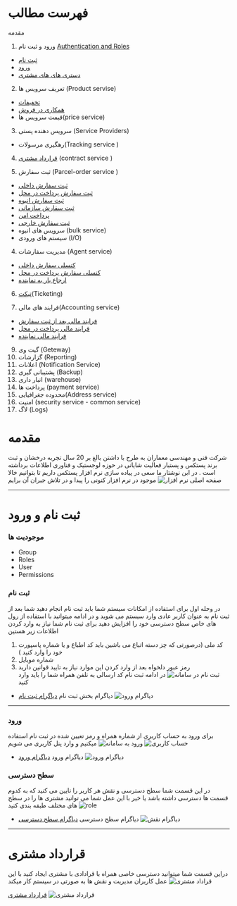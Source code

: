 # فهرست مطالب
 مقدمه
1. ورود و ثبت نام [Authentication and Roles](2-Authentication-and-Roles/AuthenticationAndRole.md)
  - [ثبت نام ](#ثبت-نام)
  - [ورود ](#-ورود)
  - [دستری های های مشتری](#دسترسی-cod) 
2. تعریف سرویس ها (Product servise)  
  - [تخفیفات ](#تخفیفات)
  - [همکاری در فروش](#همکاری-در-فروش)
  - قیمت سرویس ها(price service)

3. سرویس دهنده پستی (Service Providers)
  
  - رهگیری مرسولات(Tracking service )


4.  [قرارداد مشتری](#قرارداد-های-مشتری) (contract service )
   
5. ثبت سفارش (Parcel-order service )
  - [ثبت سفارش داخلی ](#ثبت-سفارش-داخلی)
  - [ثبت سفارش پرداخت در محل ](#ثبت-سفارش-cod)
  - [ثبت سفارش انبوه ](#ثبت-سفارش-انبوه)
  - [ثبت سفارش سازمانی ](#ثبت-سفارش-سازمانی)
  - [پرداخت امن ](#پرداخت-امن)
  - [ثبت سفارش خارجی ](#ثبت-سفارش-خارجی)
  - سرویس های انبوه (bulk service)
  - سیستم های ورودی (I/O)

4. مدیریت سفارشات (Agent service)
  - [کنسلی سفارش داخلی](#کنسلی-سفارش-داخلی)
  - [کنسلی سفارش پرداخت در محل  ](#کنسلی-سفارش-cod)
  - [ارجاع بار به نماینده](#پروسه-ارجاع-بار-به-نماینده-و-جمع-آوری-بار)


6.  [تیکت](#تیکت)(Ticketing)
     
 
8. فرایند های مالی(Accounting service)
  - [فرایند مالی بعد از ثبت سفارش](#فرایند-مالی-بعد-از-ثبت-سفارش)
  -  [فرایند مالی پرداخت در محل](#فرایند-مالی-cod)
  - [فرایند مالی نماینده](#فرایند-مالی-نماینده-ها) 

9. گیت وی (Geteway)
10. گزارشات (Reporting)
11. اعلانات (Notification Service) 
12. پشتیبانی گیری (Backup)
13. انبار داری (warehouse)
14. پرداخت ها (payment service)
15. محدوده جغرافیایی(Address service)
16. امنیت (security service - common service)
17. لاگ (Logs)

# مقدمه
 شرکت فنی و مهندسی معماران به طرح با داشتن بالغ بر 20 سال تجربه درخشان و ثبت برند پستکس و پستبار فعالیت شایانی در حوزه لوجستیک و فناوری اطلاعات برداشته است . در ابن نوشتار ما سعی در پیاده سازی نرم افزار پستکس داریم تا بتوانیم خالا موجود در نرم افزار کنونی را پیدا و در تلاش جبران آن برایم 
![صفحه اصلی نرم افزار](pics/home.png)
***
# ثبت نام و ورود 
### موجودیت ها
- Group
-  Roles
- User
- Permissions  
### ثبت نام 
 در وحله اول برای استفاده از امکانات سیستم شما باید ثبت نام انجام دهید شما بعد از ثبت نام به عنوان کاربر عادی وارد سیستم می شوید و در ادامه میتوانید با استفاده از رول های خاص سطح دسترسی خود را افزایش دهید 
 برای ثبت نام شما نیاز به وارد کردن اطلاعات زیر هستین 
 1. کد ملی (درصورتی که چز دسته اتباع می باشین باید کد اطباع و یا شماره پاسپورت خود را وارد کنید  )
 2. شماره موبایل 
 3. رمز عبور دلخواه 
   بعد از وارد کردن این موارد نیاز به تایید قوانین دارید 
   ![ثبت نام در سامانه](2-Authentication-and-Roles/regester.PNG)
   در ادامه ثبت نام کد ارسالی به تلفن همراه شما را باید وارد کنید 
- دیاگرام بخش ثبت نام 
  [دیاگرام ثبت نام](2-Authentication-and-Roles/BL1-logIn.drawio)
 ![دیاگرام ورود](2-Authentication-and-Roles/BL1-logIn.png)
---
### ورود 
برای ورود به حساب کاربری از  شماره همراه و رمز تعیین شده در ثبت نام استفاده میکنیم و وارد پنل کاربری می شویم 
![ورود به سامانه](2-Authentication-and-Roles/login.PNG)
![حساب کاربری](2-Authentication-and-Roles/accunt.PNG)
- دیاگرام ورود
  [دیاگرام ورود](2-Authentication-and-Roles/BL1-logIn.drawio)
  ![دیاگرام ورود](2-Authentication-and-Roles/BL1-logIn.png)
### سطح دسترسی 
در این قسمت شما سطح دسترسی و نقش هر کاربر را تایین می کنید که به کدوم قسمت ها دسترسی داشته باشد یا خیر با این عمل شما می توانید مشتری ها را در سطح های مختلف طبقه بندی کنید 
![role](2-Authentication-and-Roles/role.png)
- دیاگرام سطح دسترسی
  [دیاگرام سطح دسترسی](2-Authentication-and-Roles/BR-%20custumer%20rule.drawio)
  ![دیاگرام نقش](2-Authentication-and-Roles/BR-%20custumer%20rule.png)
***
#  قرارداد مشتری 
دراین قسمت شما میتوانید دسترسی خاصی همراه با قرادادی با مشتری ایجاد کنید با این عمل کاربران مدیریت و نقش ها به صورتی در سیستم کار میکند 
![قراداد مشتری](2-Authentication-and-Roles/plan.PNG)

[قرارداد مشتری](2-Authentication-and-Roles/BC1-CustumerPlan.drawio)
![قرارداد مشتری](2-Authentication-and-Roles/BC1-CustumerPlan.png)

